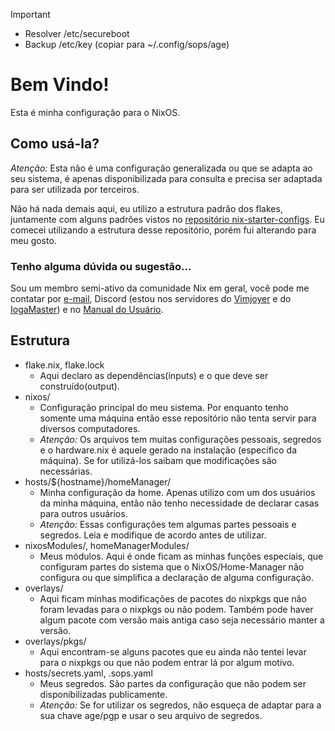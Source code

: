 > [!IMPORTANT]
>* Resolver /etc/secureboot
>* Backup /etc/key (copiar para ~/.config/sops/age)

# Bem Vindo!

Esta é minha configuração para o NixOS.

## Como usá-la?
*Atenção:* Esta não é uma configuração generalizada ou que se adapta ao seu sistema, é apenas disponibilizada para consulta e precisa ser adaptada para ser utilizada por terceiros.

Não há nada demais aqui, eu utilizo a estrutura padrão dos flakes, juntamente com alguns padrões vistos no [repositório nix-starter-configs](https://github.com/Misterio77/nix-starter-configs). Eu comecei utilizando a estrutura desse repositório, porém fui alterando para meu gosto.

### Tenho alguma dúvida ou sugestão...
Sou um membro semi-ativo da comunidade Nix em geral, você pode me contatar por [e-mail](mailto:arthsmn@proton.me), Discord (estou nos servidores do [Vimjoyer](https://www.youtube.com/@vimjoyer) e do [IogaMaster](https://www.youtube.com/@IogaMaster)) e no [Manual do Usuário](https://manualdousuario.net/).


## Estrutura
* flake.nix, flake.lock
  * Aqui declaro as dependências(inputs) e o que deve ser construído(output).
* nixos/
  * Configuração principal do meu sistema. Por enquanto tenho somente uma máquina então esse repositório não tenta servir para diversos computadores.
  * *Atenção:* Os arquivos tem muitas configurações pessoais, segredos e o hardware.nix é aquele gerado na instalação (específico da máquina). Se for utilizá-los saibam que modificações são necessárias.
* hosts/${hostname}/homeManager/
  * Minha configuração da home. Apenas utilizo com um dos usuários da minha máquina, então não tenho necessidade de declarar casas para outros usuários.
  * *Atenção:* Essas configurações tem algumas partes pessoais e segredos. Leia e modifique de acordo antes de utilizar.
* nixosModules/, homeManagerModules/
  * Meus módulos. Aqui é onde ficam as minhas funções especiais, que configuram partes do sistema que o NixOS/Home-Manager não configura ou que simplifica a declaração de alguma configuração.
* overlays/
  * Aqui ficam minhas modificações de pacotes do nixpkgs que não foram levadas para o nixpkgs ou não podem. Também pode haver algum pacote com versão mais antiga caso seja necessário manter a versão.
* overlays/pkgs/
  * Aqui encontram-se alguns pacotes que eu ainda não tentei levar para o nixpkgs ou que não podem entrar lá por algum motivo.
* hosts/secrets.yaml, .sops.yaml
  * Meus segredos. São partes da configuração que não podem ser disponibilizadas publicamente.
  * *Atenção:* Se for utilizar os segredos, não esqueça de adaptar para a sua chave age/pgp e usar o seu arquivo de segredos.

